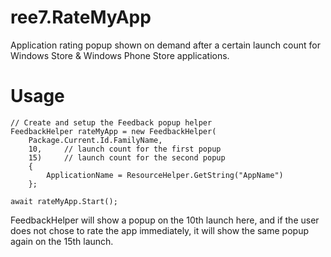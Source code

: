 ree7.RateMyApp
==============

Application rating popup shown on demand after a certain launch count for Windows Store & Windows Phone Store applications.

# Usage

    // Create and setup the Feedback popup helper
	FeedbackHelper rateMyApp = new FeedbackHelper(
		Package.Current.Id.FamilyName, 
		10, 	// launch count for the first popup
		15)     // launch count for the second popup
		{
			ApplicationName = ResourceHelper.GetString("AppName")
		};

	await rateMyApp.Start();

FeedbackHelper will show a popup on the 10th launch here, and if the user does not chose to rate the app immediately, it will show the same popup again on the 15th launch.